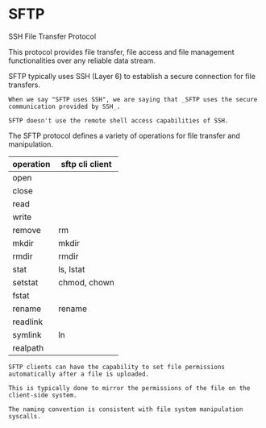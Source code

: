 # SFTP

SSH File Transfer Protocol

This protocol provides file transfer, file access and file management functionalities over any reliable data stream.

SFTP typically uses SSH (Layer 6) to establish a secure connection for file transfers.

~~~admonish note title="On using SSH"
When we say "SFTP uses SSH", we are saying that _SFTP uses the secure communication provided by SSH_.

SFTP doesn't use the remote shell access capabilities of SSH.
~~~

The SFTP protocol defines a variety of operations for file transfer and manipulation.

| operation | sftp cli client |
|-----------|-----------------|
| open      |                 |
| close     |                 |
| read      |                 |
| write     |                 |
| remove    | rm              |
| mkdir     | mkdir           |
| rmdir     | rmdir           |
| stat      | ls, lstat       |
| setstat   | chmod, chown    |
| fstat     |                 |
| rename    | rename          |
| readlink  |                 |
| symlink   | ln              |
| realpath  |                 |

~~~admonish note title="Automatic permission setting"
SFTP clients can have the capability to set file permissions automatically after a file is uploaded.

This is typically done to mirror the permissions of the file on the client-side system.
~~~

~~~admonish note title="SFTP vs. Unix file system"
The naming convention is consistent with file system manipulation syscalls.
~~~
